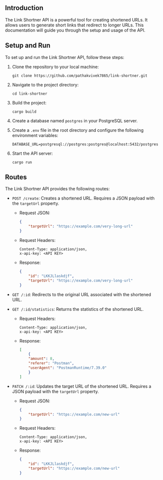 <!-- Link Shortner Api -->

## Introduction

The Link Shortner API is a powerful tool for creating shortened URLs. It allows users to generate short links that redirect to longer URLs. This documentation will guide you through the setup and usage of the API.

## Setup and Run

To set up and run the Link Shortner API, follow these steps:

1. Clone the repository to your local machine:

   ```shell
   git clone https://github.com/pathakvivek7865/link-shortner.git
   ```

2. Navigate to the project directory:

   ```shell
   cd link-shortner
   ```

3. Build the project:

   ```shell
   cargo build
   ```

4. Create a database named `postgres` in your PostgreSQL server.
5. Create a `.env` file in the root directory and configure the following environment variables:
   ```shell
   DATABASE_URL=postgresql://postgres:postgres@localhost:5432/postgres
   ```

6. Start the API server:
   ```shell
   cargo run
   ```

## Routes

The Link Shortner API provides the following routes:

- `POST /create`: Creates a shortened URL. Requires a JSON payload with the `targetUrl` property.

    - Request JSON:

        ```json
        {
            "targetUrl": "https://example.com/very-long-url"
        }
        ```

    - Request Headers:

        ```
        Content-Type: application/json,
        x-api-key: <API KEY>
        ```

    - Response:
        ```json
        {
            "id": "LKKJLlaskdjf",
            "targetUrl": "https://example.com/very-long-url"
        }
        ```

- `GET /:id`: Redirects to the original URL associated with the shortened URL.
- `GET /:id/statistics`: Returns the statistics of the shortened URL.

    - Request Headers:

        ```
        Content-Type: application/json,
        x-api-key: <API KEY>
        ```

    - Response:
        ```json
        [
            {
            "amount": 8,
            "referer": "Postman",
            "userAgent": "PostmanRuntime/7.39.0"
            }
        ]
        ```
- `PATCH /:id`: Updates the target URL of the shortened URL. Requires a JSON payload with the `targetUrl` property.

    - Request JSON:

        ```json
        {
            "targetUrl": "https://example.com/new-url"
        }
        ```

    - Request Headers:

        ```
        Content-Type: application/json,
        x-api-key: <API KEY>
        ```

    - Response:
        ```json
        {
            "id": "LKKJLlaskdjf",
            "targetUrl": "https://example.com/new-url"
        }
        ```
